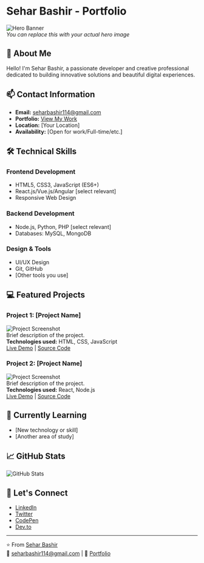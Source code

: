 # Sehar Bashir - Portfolio

![Hero Banner](https://via.placeholder.com/1200x400?text=Sehar+Bashir+Portfolio)  
*You can replace this with your actual hero image*

## 👋 About Me
Hello! I'm Sehar Bashir, a passionate developer and creative professional dedicated to building innovative solutions and beautiful digital experiences.

## 📫 Contact Information
- **Email:** [seharbashir114@gmail.com](mailto:seharbashir114@gmail.com)
- **Portfolio:** [View My Work](https://ibb.co/JFxGS3qS)
- **Location:** [Your Location]
- **Availability:** [Open for work/Full-time/etc.]

## 🛠️ Technical Skills
### Frontend Development
- HTML5, CSS3, JavaScript (ES6+)
- React.js/Vue.js/Angular [select relevant]
- Responsive Web Design

### Backend Development
- Node.js, Python, PHP [select relevant]
- Databases: MySQL, MongoDB

### Design & Tools
- UI/UX Design
- Git, GitHub
- [Other tools you use]

## 💻 Featured Projects

### Project 1: [Project Name]
![Project Screenshot](https://via.placeholder.com/600x300)  
Brief description of the project.  
**Technologies used:** HTML, CSS, JavaScript  
[Live Demo](#) | [Source Code](#)

### Project 2: [Project Name]
![Project Screenshot](https://via.placeholder.com/600x300)  
Brief description of the project.  
**Technologies used:** React, Node.js  
[Live Demo](#) | [Source Code](#)

## 🌱 Currently Learning
- [New technology or skill]
- [Another area of study]

## 📈 GitHub Stats
![GitHub Stats](https://github-readme-stats.vercel.app/api?username=yourusername&show_icons=true&theme=radical)

## 🤝 Let's Connect
- [LinkedIn](#)
- [Twitter](#)
- [CodePen](#)
- [Dev.to](#)

---

⭐ From [Sehar Bashir](https://github.com/yourusername)  
📧 seharbashir114@gmail.com | 🔗 [Portfolio](https://ibb.co/JFxGS3qS)
